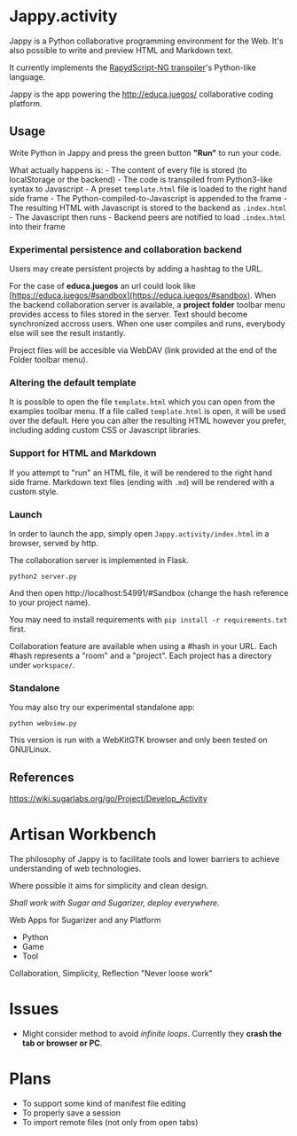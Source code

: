 
Jappy.activity
==============

Jappy is a Python collaborative programming environment for the Web. It's also possible to write and preview HTML and Markdown text.

It currently implements the [RapydScript-NG transpiler](https://github.com/kovidgoyal/rapydscript-ng)'s Python-like language.

Jappy is the app powering the http://educa.juegos/ collaborative coding platform.

## Usage

Write Python in Jappy and press the green button **"Run"** to run your code.

What actually happens is:
    - The content of every file is stored (to localStorage or the backend)
    - The code is transpiled from Python3-like syntax to Javascript
    - A preset `template.html` file is loaded to the right hand side frame
    - The Python-compiled-to-Javascript is appended to the frame
    - The resulting HTML with Javascript is stored to the backend as `.index.html`
    - The Javascript then runs
    - Backend peers are notified to load `.index.html` into their frame

### Experimental persistence and collaboration backend

Users may create persistent projects by adding a hashtag to the URL.

For the case of **educa.juegos** an url could look like [https://educa.juegos/#sandbox](https://educa.juegos/#sandbox). When the backend collaboration server is available, a **project folder** toolbar menu provides access to files stored in the server. Text should become synchronized accross users. When one user compiles and runs, everybody else will see the result instantly.

Project files will be accesible via WebDAV (link provided at the end of the Folder toolbar menu).

### Altering the default template

It is possible to open the file `template.html` which you can open from the examples toolbar menu. If a file called `template.html` is open, it will be used over the default. Here you can alter the resulting HTML however you prefer, including adding custom CSS or Javascript libraries.

### Support for HTML and Markdown

If you attempt to "run" an HTML file, it will be rendered to the right hand side frame. Markdown text files (ending with `.md`) will be rendered with a custom style.

### Launch

In order to launch the app, simply open `Jappy.activity/index.html` in a browser, served by http.

The collaboration server is implemented in Flask.

```
python2 server.py
```
And then open http://localhost:54991/#Sandbox (change the hash reference to your project name).

You may need to install requirements with `pip install -r requirements.txt` first. 

Collaboration feature are available when using a #hash in your URL. Each #hash represents a "room" and a "project". Each project has a directory under `workspace/`.

### Standalone

You may also try our experimental standalone app:

```
python webview.py
```

This version is run with a WebKitGTK browser and only been tested on GNU/Linux.

## References

https://wiki.sugarlabs.org/go/Project/Develop_Activity

Artisan Workbench
=================

The philosophy of Jappy is to facilitate tools and lower barriers to achieve understanding of web technologies.

Where possible it aims for simplicity and clean design.

*Shall work with Sugar and Sugarizer, deploy everywhere.*

Web Apps for Sugarizer and any Platform

 - Python
 - Game
 - Tool

Collaboration, Simplicity, Reflection
    "Never loose work"

Issues
======

- Might consider method to avoid *infinite loops*. Currently they **crash the tab or browser or PC**.

Plans
=====

- To support some kind of manifest file editing
- To properly save a session
- To import remote files (not only from open tabs)
